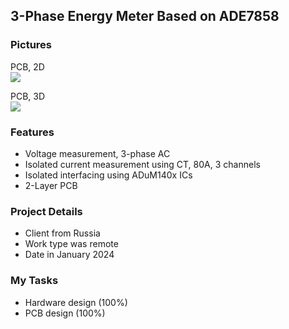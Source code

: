 ## 3-Phase Energy Meter Based on ADE7858

### Pictures
PCB, 2D  
![](https://s32.picofile.com/file/8477565334/v1_11_PCB_2D.png)

PCB, 3D  
![](https://s32.picofile.com/file/8477565342/v1_11_PCB_3D.png)

### Features
- Voltage measurement, 3-phase AC
- Isolated current measurement using CT, 80A, 3 channels
- Isolated interfacing using ADuM140x ICs
- 2-Layer PCB

### Project Details
- Client from Russia
- Work type was remote
- Date in January 2024

### My Tasks 
- Hardware design (100%)
- PCB design (100%)
